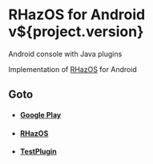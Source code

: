 # RHazOS for Android v${project.version}

Android console with Java plugins

Implementation of [RHazOS](https://github.com/RHazDev/RHazOS) for Android

## Goto

* #### [Google Play](https://play.google.com/store/apps/details?id=fr.rhaz.os.android)

* #### [RHazOS](https://github.com/RHazDev/RHazOS)

* #### [TestPlugin](https://github.com/RHazDev/TestPlugin)